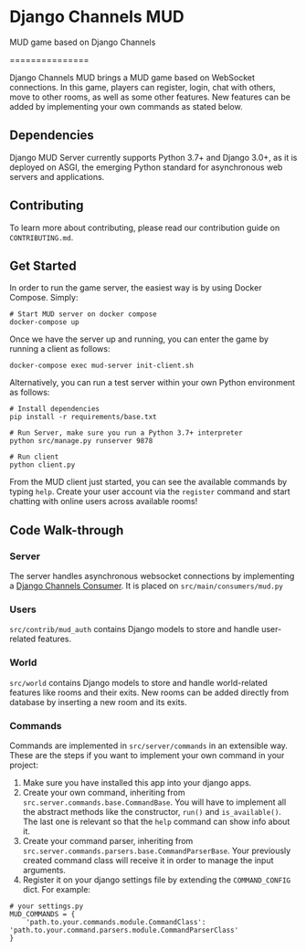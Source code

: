 # Django Channels MUD
MUD game based on Django Channels

===============

Django Channels MUD brings a MUD game based on WebSocket connections. In this game, players can register, login, 
chat with others, move to other rooms, as well as some other features. New features can be added by implementing your
own commands as stated below.


## Dependencies


Django MUD Server currently supports Python 3.7+ and Django 3.0+, as it is deployed on ASGI, 
the emerging Python standard for asynchronous web servers and applications.


## Contributing


To learn more about contributing, please read our contribution guide on `CONTRIBUTING.md`.

## Get Started 

In order to run the game server, the easiest way is by using Docker Compose. Simply: 

```
# Start MUD server on docker compose 
docker-compose up
```

Once we have the server up and running, you can enter the game by running a client as follows:

```
docker-compose exec mud-server init-client.sh
```

Alternatively, you can run a test server within your own Python environment as follows:

```
# Install dependencies 
pip install -r requirements/base.txt

# Run Server, make sure you run a Python 3.7+ interpreter 
python src/manage.py runserver 9878

# Run client
python client.py
```

From the MUD client just started, you can see the available commands by typing `help`. 
Create your user account via the `register` command and start chatting with online users across available rooms! 

## Code Walk-through

### Server

The server handles asynchronous websocket connections by implementing a 
[Django Channels Consumer](https://channels.readthedocs.io/en/stable/topics/consumers.html).
It is placed on `src/main/consumers/mud.py`

### Users 
`src/contrib/mud_auth` contains Django models to store and handle user-related features.

### World 
`src/world` contains Django models to store and handle world-related features like rooms and their exits. New rooms
can be added directly from database by inserting a new room and its exits.

### Commands
Commands are implemented in `src/server/commands` in an extensible way. These are the steps if you want to implement 
your own command in your project:

1. Make sure you have installed this app into your django apps. 
2. Create your own command, inheriting from `src.server.commands.base.CommandBase`. You will have to implement 
all the abstract methods like the constructor, `run()` and `is_available()`. The last one is relevant so that the `help` 
command can show info about it.
3. Create your command parser, inheriting from `src.server.commands.parsers.base.CommandParserBase`. Your previously 
created command class will receive it in order to manage the input arguments.
4. Register it on your django settings file by extending the `COMMAND_CONFIG` dict. For example:
```
# your settings.py
MUD_COMMANDS = {
    'path.to.your.commands.module.CommandClass': 'path.to.your.command.parsers.module.CommandParserClass'   
}
```
